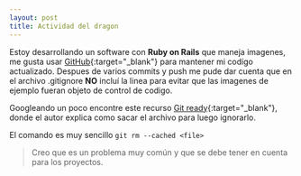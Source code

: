 ```yaml
---
layout: post
title: Actividad del dragon
---
```


Estoy desarrollando un software con **Ruby on Rails** que maneja imagenes, me gusta usar [GitHub](https://github.com/){:target="_blank"} para mantener mi codígo actualizado. Despues de varios commits y push me pude dar cuenta que en el archivo .gitignore **NO** incluí la linea para evitar que las imagenes de ejemplo fueran objeto de control de codigo.

Googleando un poco encontre este recurso [Git ready](http://es.gitready.com/beginner/2009/01/19/ignoring-files.html){:target="_blank"}, donde el autor explica como sacar el archivo para luego ignorarlo.

El comando es muy sencillo `git rm --cached <file>`

> Creo que es un problema muy común y que se debe tener en cuenta para los proyectos.
